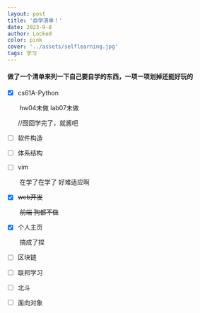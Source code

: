 ```yaml
---
layout: post
title: '自学清单！'
date: 2023-9-8
author: Locked
color: pink
cover: '../assets/selflearning.jpg'
tags: 学习
---
```


#### 做了一个清单来列一下自己要自学的东西，一项一项划掉还挺好玩的

- [x] cs61A-Python 

  ​	hw04未做 lab07未做

  //囫囵学完了，就酱吧

- [ ] 软件构造

- [ ] 体系结构

- [ ] vim

  ​	在学了在学了 好难适应啊

- [x] ~~web开发~~

  ​	~~前端 狗都不做~~

- [x] 个人主页

  ​	搞成了捏

- [ ] 区块链

- [ ] 联邦学习

- [ ] 北斗

- [ ] 面向对象